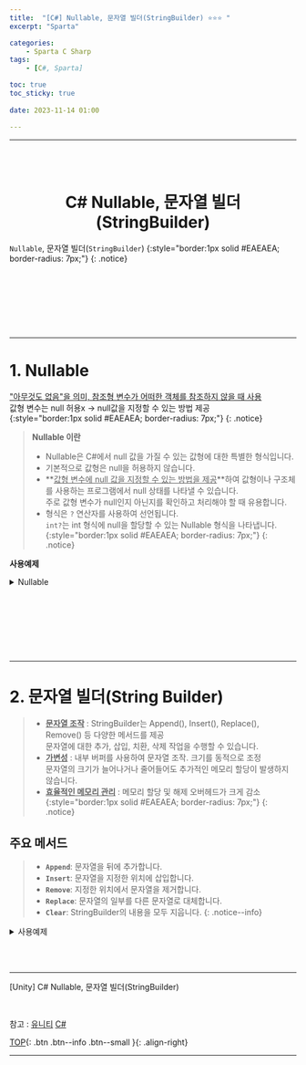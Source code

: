 ```yaml
---
title:  "[C#] Nullable, 문자열 빌더(StringBuilder) ⭐⭐⭐ "
excerpt: "Sparta"

categories:
    - Sparta C Sharp
tags:
    - [C#, Sparta]

toc: true
toc_sticky: true
 
date: 2023-11-14 01:00

---
```

- - -
<BR><BR>

<center><H1> C# Nullable, 문자열 빌더(StringBuilder)    </H1></center>

`Nullable`, 문자열 빌더(`StringBuilder`) 
{:style="border:1px solid #EAEAEA; border-radius: 7px;"}
{: .notice}

<br><br><br><br><br><br>
- - - 

# 1. Nullable
<U>"아무것도 없음"을 의미, 참조형 변수가 어떠한 객체를 참조하지 않을 때 사용</U>   
값형 변수는 null 허용x -> null값을 지정할 수 있는 방법 제공  
{:style="border:1px solid #EAEAEA; border-radius: 7px;"}
{: .notice}

> **Nullable 이란**
> - Nullable은 C#에서 null 값을 가질 수 있는 값형에 대한 특별한 형식입니다.
> - 기본적으로 값형은 null을 허용하지 않습니다.
> - **<u>값형 변수에 null 값을 지정할 수 있는 방법을 제공</u>**하여 값형이나 구조체를 사용하는 프로그램에서 null 상태를 나타낼 수 있습니다.  
주로 값형 변수가 null인지 아닌지를 확인하고 처리해야 할 때 유용합니다.
> - 형식은 `?` 연산자를 사용하여 선언됩니다.  
`int?`는 int 형식에 null을 할당할 수 있는 Nullable<int> 형식을 나타냅니다.
{:style="border:1px solid #EAEAEA; border-radius: 7px;"}
{: .notice}

**사용예제**


<details>
<summary>Nullable</summary>

<div class="notice--primary" markdown="1"> 

```c# 
// Nullable 형식 변수 선언
int? nullableInt = null;
double? nullableDouble = 3.14;
bool? nullableBool = true;

// 값 할당 및 접근
nullableInt = 10;
int intValue = nullableInt.Value;

// null 값 검사
if (nullableDouble.HasValue)
{
    Console.WriteLine("nullableDouble 값: " + nullableDouble.Value);
}
else
{
    Console.WriteLine("nullableDouble은 null입니다.");
}

// null 병합 연산자 사용
// nullableInt ?? 0과 같이 사용되며, nullableInt가 null이면 0을 반환합니다.
int nonNullableInt = nullableInt ?? 0;
Console.WriteLine("nonNullableInt 값: " + nonNullableInt);
```
- 병합 연산자 ?? 0 -> 널이면 0을 반환
</div>
</details>

<br><br><br><br><br><br>
- - - 

# 2. 문자열 빌더(String Builder)

> - **<u>문자열 조작</u>** : StringBuilder는 Append(), Insert(), Replace(), Remove() 등 다양한 메서드를 제공  
문자열에 대한 추가, 삽입, 치환, 삭제 작업을 수행할 수 있습니다.  
> - **<u>가변성</u>** : 내부 버퍼를 사용하여 문자열 조작. 크기를 동적으로 조정  
문자열의 크기가 늘어나거나 줄어들어도 추가적인 메모리 할당이 발생하지 않습니다.
> - **<u>효율적인 메모리 관리</u>** :  메모리 할당 및 해제 오버헤드가 크게 감소  
{:style="border:1px solid #EAEAEA; border-radius: 7px;"}
{: .notice}

## 주요 메서드

> - **`Append`**: 문자열을 뒤에 추가합니다.
> - **`Insert`**: 문자열을 지정한 위치에 삽입합니다.
> - **`Remove`**: 지정한 위치에서 문자열을 제거합니다.
> - **`Replace`**: 문자열의 일부를 다른 문자열로 대체합니다.
> - **`Clear`**: StringBuilder의 내용을 모두 지웁니다.
{: .notice--info}

<details>
<summary>사용예제</summary>

<div class="notice--primary" markdown="1"> 

```c# 
StringBuilder sb = new StringBuilder();

// 문자열 추가
sb.Append("Hello");             //"Hello"
sb.Append(" ");                 //"Hello "
sb.Append("World");             //"Hello World"

// 문자열 삽입
sb.Insert(5, ", ");             //"Hello, World"

// 문자열 치환
sb.Replace("World", "C#");      //"Hello, C#"

// 문자열 삭제
sb.Remove(5, 2);                //"HelloC#"

// 완성된 문자열 출력
string result = sb.ToString();  //"HelloC#"
Console.WriteLine(result);
```
</div>
</details>



<br><br>
- - - 

[Unity] C# Nullable, 문자열 빌더(StringBuilder)

<br>

참고 : [유니티](https://docs.unity3d.com/kr/)  [C#](https://learn.microsoft.com/ko-kr/dotnet/csharp/)  

[TOP](#){: .btn .btn--info .btn--small }{: .align-right}
<br>
- - -
